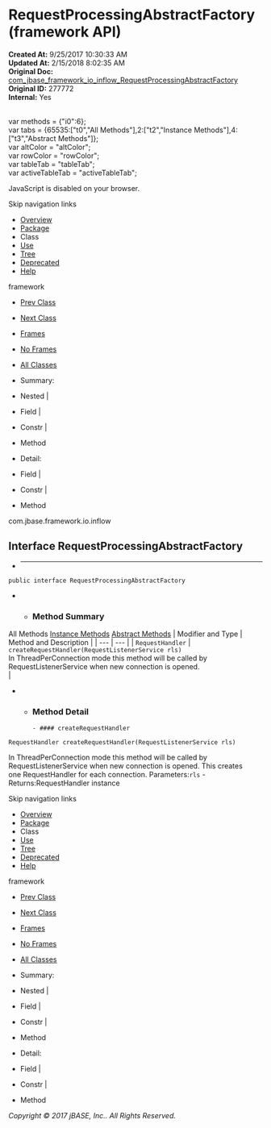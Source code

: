 # RequestProcessingAbstractFactory (framework   API)

**Created At:** 9/25/2017 10:30:33 AM  
**Updated At:** 2/15/2018 8:02:35 AM  
**Original Doc:** [com_jbase_framework_io_inflow_RequestProcessingAbstractFactory](https://docs.jbase.com/39226-inflow/com_jbase_framework_io_inflow_RequestProcessingAbstractFactory)  
**Original ID:** 277772  
**Internal:** Yes  

<!--<br>    try {<br>        if (location.href.indexOf('is-external=true') == -1) {<br>            parent.document.title="RequestProcessingAbstractFactory (framework   API)";<br>        }<br>    }<br>    catch(err) {<br>    }<br>//--><br>var methods = {"i0":6};<br>var tabs = {65535:["t0","All Methods"],2:["t2","Instance Methods"],4:["t3","Abstract Methods"]};<br>var altColor = "altColor";<br>var rowColor = "rowColor";<br>var tableTab = "tableTab";<br>var activeTableTab = "activeTableTab";
JavaScript is disabled on your browser.

Skip navigation links

- [Overview](../../../../../overview-summary.html)
- [Package](./../com.jbase.framework.io.inflow-%28framework---api%29)
- Class
- [Use](./../class-use/uses-of-interface-com.jbase.framework.io.inflow.requestprocessingabstractfactory-%28framework---api%29)
- [Tree](./../com.jbase.framework.io.inflow-class-hierarchy-%28framework---api%29)
- [Deprecated](../../../../../deprecated-list.html)
- [Help](../../../../../help-doc.html)


framework <br>

- [Prev Class](./../requestlistenerthread-%28framework---api%29 "class in com.jbase.framework.io.inflow")
- [Next Class](./../statisticscounter-%28framework---api%29 "interface in com.jbase.framework.io.inflow")


- [Frames](./.)
- [No Frames](./.)


- [All Classes](../../../../../allclasses-noframe.html)


<!--<br>  allClassesLink = document.getElementById("allclasses\_navbar\_top");<br>  if(window==top) {<br>    allClassesLink.style.display = "block";<br>  }<br>  else {<br>    allClassesLink.style.display = "none";<br>  }<br>  //-->

- Summary:
- Nested |
- Field |
- Constr |
- Method


- Detail:
- Field |
- Constr |
- Method

com.jbase.framework.io.inflow

## Interface RequestProcessingAbstractFactory

- * * *


```
public interface RequestProcessingAbstractFactory
```

- - ### Method Summary


All Methods [Instance Methods](javascript:show%282%29;) [Abstract Methods](javascript:show%284%29;) | Modifier and Type | Method and Description |
| --- | --- |
| `RequestHandler` | `createRequestHandler(RequestListenerService rls)`<br>In ThreadPerConnection mode this method will be called by<br> RequestListenerService when new connection is opened.<br> |

- - ### Method Detail

        - #### createRequestHandler

```
RequestHandler createRequestHandler(RequestListenerService rls)
```

In ThreadPerConnection mode this method will be called by<br> RequestListenerService when new connection is opened.  This creates<br> one RequestHandler for each connection.
Parameters:`rls` - Returns:RequestHandler instance

Skip navigation links

- [Overview](../../../../../overview-summary.html)
- [Package](./../com.jbase.framework.io.inflow-%28framework---api%29)
- Class
- [Use](./../class-use/uses-of-interface-com.jbase.framework.io.inflow.requestprocessingabstractfactory-%28framework---api%29)
- [Tree](./../com.jbase.framework.io.inflow-class-hierarchy-%28framework---api%29)
- [Deprecated](../../../../../deprecated-list.html)
- [Help](../../../../../help-doc.html)


framework <br>

- [Prev Class](./../requestlistenerthread-%28framework---api%29 "class in com.jbase.framework.io.inflow")
- [Next Class](./../statisticscounter-%28framework---api%29 "interface in com.jbase.framework.io.inflow")


- [Frames](./.)
- [No Frames](./.)


- [All Classes](../../../../../allclasses-noframe.html)


<!--<br>  allClassesLink = document.getElementById("allclasses\_navbar\_bottom");<br>  if(window==top) {<br>    allClassesLink.style.display = "block";<br>  }<br>  else {<br>    allClassesLink.style.display = "none";<br>  }<br>  //-->

- Summary:
- Nested |
- Field |
- Constr |
- Method


- Detail:
- Field |
- Constr |
- Method

*Copyright © 2017 jBASE, Inc.. All Rights Reserved.*
